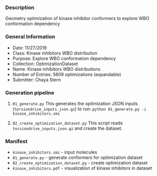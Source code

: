 ### Description
Geometry optimization of kinase inhibitor conformers to explore WBO conformation dependency

### General Information
 - Date: 11/27/2019
 - Class: Kinase inhibitors WBO distribution
 - Purpose: Explore WBO conformation dependency
 - Collection: OptimizationDataset
 - Name: Kinase inhibitors WBO distributions
 - Number of Entries: 5609 optimizations (expandable)
 - Submitter: Chaya Stern

### Generation pipeline
1. `01_generate.py`
    This generates the optimization JSON inputs (`torsiondrive_inputs.json.gz`)
    to run:
    `python 01_generate.py -i kinase_inhibitors.smi`

2. `02_create_optimization_dataset.py`
    This script reads `torsiondrive_inputs.json.gz` and create the dataset.

### Manifest
* `kinase_inhibitors.smi` - input molecules
* `01_generate.py` - generate conformers for optimization dataset
* `02_create_optimization_dataset.py` - create optimization dataset
* `kinase_inhibitors.pdf` - visualization of kinase inhibitors in dataset
